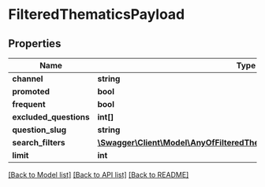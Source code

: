 # FilteredThematicsPayload

## Properties
Name | Type | Description | Notes
------------ | ------------- | ------------- | -------------
**channel** | **string** |  | [optional] 
**promoted** | **bool** |  | [optional] 
**frequent** | **bool** |  | [optional] 
**excluded_questions** | **int[]** |  | [optional] 
**question_slug** | **string** |  | [optional] 
**search_filters** | [**\Swagger\Client\Model\AnyOfFilteredThematicsPayloadSearchFiltersItems[]**](.md) |  | [optional] 
**limit** | **int** |  | [optional] 

[[Back to Model list]](../../README.md#documentation-for-models) [[Back to API list]](../../README.md#documentation-for-api-endpoints) [[Back to README]](../../README.md)

